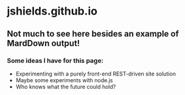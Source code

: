 # jshields.github.io
## Not much to see here besides an example of MardDown output!
### Some ideas I have for this page:
- Experimenting with a purely front-end REST-driven site solution
- Maybe some experiments with node.js
- Who knows what the future could hold?
